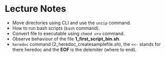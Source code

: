 # Lecture Notes

- Move directories using CLI and use the `unzip` command.
- How to run bash scripts (`bash` command).
- Convert file to executable using `chmod u+x` command.
- Observe behaviour of the file **1_first_script_bin.sh**.
- `heredoc` command (2_heredoc_createsamplefile.sh), the `<<-` stands for there heredoc and the **EOF** is the delemiter (where to end).
